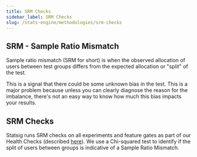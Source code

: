 ```yaml
---
title: SRM Checks
sidebar_label: SRM Checks
slug: /stats-engine/methodologies/srm-checks
---
```


## SRM - Sample Ratio Mismatch

Sample ratio mismatch (SRM for short) is when the observed allocation of users between test groups differs from the expected allocation or "split" of the test.

This is a signal that there could be some unknown bias in the test. This is a major problem because unless you can clearly diagnose the reason for the imbalance, there's not an easy way to know how much this bias impacts your results.

## SRM Checks

Statsig runs SRM checks on all experiments and feature gates as part of our Health Checks (described [here](../../experiments-plus/monitor.md)). We use a Chi-squared test to identify if the split of users between groups is indicative of a Sample Ratio Mismatch.
